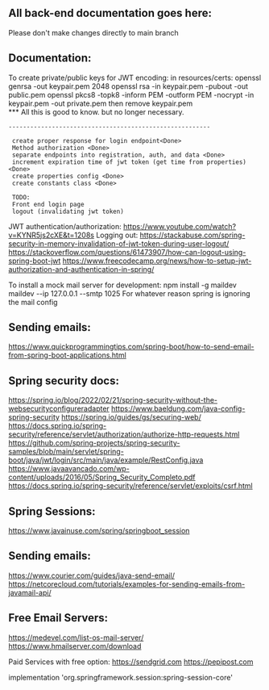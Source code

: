 ## All back-end documentation goes here:
Please don't make changes directly to main branch

## Documentation:
To create private/public keys for JWT encoding:
    in resources/certs:
        openssl genrsa -out keypair.pem 2048
        openssl rsa -in keypair.pem -pubout -out public.pem
        openssl pkcs8 -topk8 -inform PEM -outform PEM -nocrypt -in keypair.pem -out private.pem
    then remove keypair.pem    
    *** All this is good to know. but no longer necessary.

    --------------------------------------------------------
     
     create proper response for login endpoint<Done>     
     Method authorization <Done>
     separate endpoints into registration, auth, and data <Done>
     increment expiration time of jwt token (get time from properties) <Done>
     create properties config <Done>
     create constants class <Done>

     TODO:
     Front end login page
     logout (invalidating jwt token)

JWT authentication/authorization: 
    https://www.youtube.com/watch?v=KYNR5js2cXE&t=1208s
    Logging out:
    https://stackabuse.com/spring-security-in-memory-invalidation-of-jwt-token-during-user-logout/
    https://stackoverflow.com/questions/61473907/how-can-logout-using-spring-boot-jwt
    https://www.freecodecamp.org/news/how-to-setup-jwt-authorization-and-authentication-in-spring/

To install a mock mail server for development:
    npm install -g maildev
    maildev --ip 127.0.0.1 --smtp 1025
For whatever reason spring is ignoring the mail config


## Sending emails:
https://www.quickprogrammingtips.com/spring-boot/how-to-send-email-from-spring-boot-applications.html


## Spring security docs:
https://spring.io/blog/2022/02/21/spring-security-without-the-websecurityconfigureradapter
https://www.baeldung.com/java-config-spring-security
https://spring.io/guides/gs/securing-web/
https://docs.spring.io/spring-security/reference/servlet/authorization/authorize-http-requests.html
https://github.com/spring-projects/spring-security-samples/blob/main/servlet/spring-boot/java/jwt/login/src/main/java/example/RestConfig.java
https://www.javaavancado.com/wp-content/uploads/2016/05/Spring_Security_Completo.pdf
https://docs.spring.io/spring-security/reference/servlet/exploits/csrf.html


## Spring Sessions:
https://www.javainuse.com/spring/springboot_session

## Sending emails:
https://www.courier.com/guides/java-send-email/
https://netcorecloud.com/tutorials/examples-for-sending-emails-from-javamail-api/

## Free Email Servers:
https://medevel.com/list-os-mail-server/
https://www.hmailserver.com/download

Paid Services with free option:
https://sendgrid.com
https://pepipost.com


implementation 'org.springframework.session:spring-session-core'




